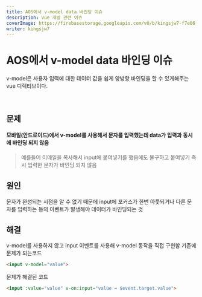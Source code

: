 ```yaml
---
title: AOS에서 v-model data 바인딩 이슈
description: Vue 개발 관련 이슈
coverImage: https://firebasestorage.googleapis.com/v0/b/kingsjw7-f7e06.appspot.com/o/images%2Ftech%2Fcategories%2Fvue.png?alt=media&token=66e525dd-a850-43e2-85ce-19059891f8ee
writer: kingsjw7
---
```


# AOS에서 v-model data 바인딩 이슈

v-model은 사용자 입력에 대한 데이터 값을 쉽게 양방향 바인딩을 할 수 있게해주는 vue 디렉티브이다.

<br/>

## 문제
#### 모바일(안드로이드)에서 v-model를 사용해서 문자를 입력했는데 data가 입력과 동시에 바인딩 되지 않음
> 예를들어 이메일을 복사해서 input에 붙여넣기를 했음에도 불구하고 붙여넣기 즉시 입력한 문자가 바인딩 되지 않음

## 원인
문자가 완성되는 시점을 알 수 없기 때문에 input에 포커스가 한번 아웃되거나 다른 문자를 입력하는 등의 이벤트가 발생해야 데이터가 바인딩되는 것

## 해결
v-model를 사용하지 않고 input 이벤트를 사용해 v-model 동작을 직접 구현함
기존에 문제가 되는코드
```html
<input v-model="value">
```
문제가 해결된 코드
``` html
<input :value="value" v-on:input="value = $event.target.value">
```
